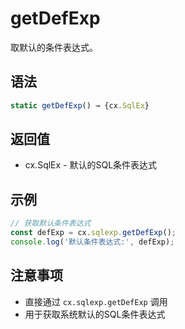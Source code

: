 # getDefExp

取默认的条件表达式。

## 语法

```javascript
static getDefExp() → {cx.SqlEx}
```

## 返回值

- cx.SqlEx - 默认的SQL条件表达式

## 示例

```javascript
// 获取默认条件表达式
const defExp = cx.sqlexp.getDefExp();
console.log('默认条件表达式:', defExp);
```

## 注意事项

- 直接通过 `cx.sqlexp.getDefExp` 调用
- 用于获取系统默认的SQL条件表达式 